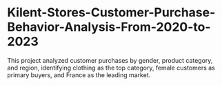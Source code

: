 # Kilent-Stores-Customer-Purchase-Behavior-Analysis-From-2020-to-2023
This project analyzed customer purchases by gender, product category, and region, identifying clothing as the top category, female customers as primary buyers, and France as the leading market.
